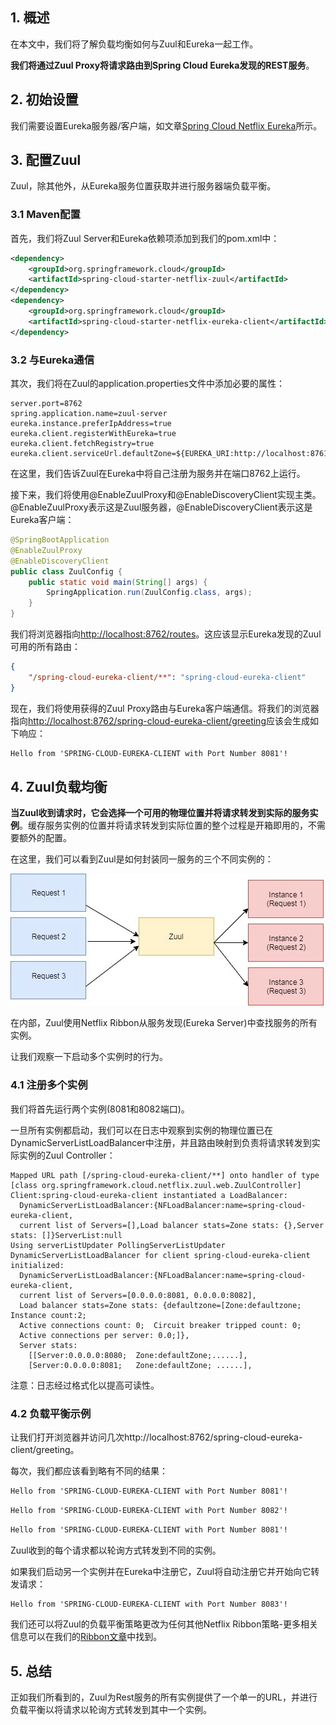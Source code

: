 ## 1. 概述

在本文中，我们将了解负载均衡如何与Zuul和Eureka一起工作。

**我们将通过Zuul Proxy将请求路由到Spring Cloud Eureka发现的REST服务**。

## 2. 初始设置

我们需要设置Eureka服务器/客户端，如文章[Spring Cloud Netflix Eureka](https://www.baeldung.com/spring-cloud-netflix-eureka)所示。

## 3. 配置Zuul

Zuul，除其他外，从Eureka服务位置获取并进行服务器端负载平衡。

### 3.1 Maven配置

首先，我们将Zuul Server和Eureka依赖项添加到我们的pom.xml中：

```xml
<dependency>
    <groupId>org.springframework.cloud</groupId>
    <artifactId>spring-cloud-starter-netflix-zuul</artifactId>
</dependency>
<dependency>
    <groupId>org.springframework.cloud</groupId>
    <artifactId>spring-cloud-starter-netflix-eureka-client</artifactId>
</dependency>
```

### 3.2 与Eureka通信

其次，我们将在Zuul的application.properties文件中添加必要的属性：

```properties
server.port=8762
spring.application.name=zuul-server
eureka.instance.preferIpAddress=true
eureka.client.registerWithEureka=true
eureka.client.fetchRegistry=true
eureka.client.serviceUrl.defaultZone=${EUREKA_URI:http://localhost:8761/eureka}

```

在这里，我们告诉Zuul在Eureka中将自己注册为服务并在端口8762上运行。

接下来，我们将使用@EnableZuulProxy和@EnableDiscoveryClient实现主类。@EnableZuulProxy表示这是Zuul服务器，@EnableDiscoveryClient表示这是Eureka客户端：

```java
@SpringBootApplication
@EnableZuulProxy
@EnableDiscoveryClient
public class ZuulConfig {
	public static void main(String[] args) {
		SpringApplication.run(ZuulConfig.class, args);
	}
}
```

我们将浏览器指向[http://localhost:8762/routes](http://localhost:8762/routes)。这应该显示Eureka发现的Zuul可用的所有路由：

```json
{
	"/spring-cloud-eureka-client/**": "spring-cloud-eureka-client"
}
```

现在，我们将使用获得的Zuul Proxy路由与Eureka客户端通信。将我们的浏览器指向[http://localhost:8762/spring-cloud-eureka-client/greeting](http://localhost:8762/spring-cloud-eureka-client/greeting)应该会生成如下响应：

```html
Hello from 'SPRING-CLOUD-EUREKA-CLIENT with Port Number 8081'!
```

## 4. Zuul负载均衡

**当Zuul收到请求时，它会选择一个可用的物理位置并将请求转发到实际的服务实例**。缓存服务实例的位置并将请求转发到实际位置的整个过程是开箱即用的，不需要额外的配置。

在这里，我们可以看到Zuul是如何封装同一服务的三个不同实例的：

<img src="../assets/img.png">

在内部，Zuul使用Netflix Ribbon从服务发现(Eureka Server)中查找服务的所有实例。

让我们观察一下启动多个实例时的行为。

### 4.1 注册多个实例

我们将首先运行两个实例(8081和8082端口)。

一旦所有实例都启动，我们可以在日志中观察到实例的物理位置已在DynamicServerListLoadBalancer中注册，并且路由映射到负责将请求转发到实际实例的Zuul Controller：

```shell
Mapped URL path [/spring-cloud-eureka-client/**] onto handler of type [class org.springframework.cloud.netflix.zuul.web.ZuulController]
Client:spring-cloud-eureka-client instantiated a LoadBalancer:
  DynamicServerListLoadBalancer:{NFLoadBalancer:name=spring-cloud-eureka-client,
  current list of Servers=[],Load balancer stats=Zone stats: {},Server stats: []}ServerList:null
Using serverListUpdater PollingServerListUpdater
DynamicServerListLoadBalancer for client spring-cloud-eureka-client initialized: 
  DynamicServerListLoadBalancer:{NFLoadBalancer:name=spring-cloud-eureka-client,
  current list of Servers=[0.0.0.0:8081, 0.0.0.0:8082],
  Load balancer stats=Zone stats: {defaultzone=[Zone:defaultzone;	Instance count:2;	
  Active connections count: 0;	Circuit breaker tripped count: 0;	
  Active connections per server: 0.0;]},
  Server stats: 
    [[Server:0.0.0.0:8080;	Zone:defaultZone;......],
    [Server:0.0.0.0:8081;	Zone:defaultZone; ......],
```

注意：日志经过格式化以提高可读性。

### 4.2 负载平衡示例

让我们打开浏览器并访问几次http://localhost:8762/spring-cloud-eureka-client/greeting。

每次，我们都应该看到略有不同的结果：

```html
Hello from 'SPRING-CLOUD-EUREKA-CLIENT with Port Number 8081'!
```

```html
Hello from 'SPRING-CLOUD-EUREKA-CLIENT with Port Number 8082'!
```

```html
Hello from 'SPRING-CLOUD-EUREKA-CLIENT with Port Number 8081'!
```

Zuul收到的每个请求都以轮询方式转发到不同的实例。

如果我们启动另一个实例并在Eureka中注册它，Zuul将自动注册它并开始向它转发请求：

```html
Hello from 'SPRING-CLOUD-EUREKA-CLIENT with Port Number 8083'!
```

我们还可以将Zuul的负载平衡策略更改为任何其他Netflix Ribbon策略-更多相关信息可以在我们的[Ribbon文章](https://www.baeldung.com/spring-cloud-rest-client-with-netflix-ribbon)中找到。

## 5. 总结

正如我们所看到的，Zuul为Rest服务的所有实例提供了一个单一的URL，并进行负载平衡以将请求以轮询方式转发到其中一个实例。